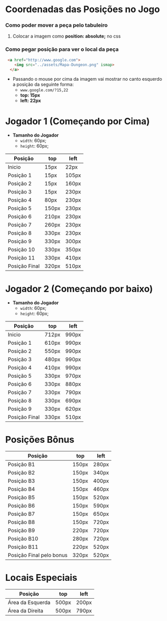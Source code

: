 # Coordenadas das Posições no Jogo

### Como poder mover a peça pelo tabuleiro

1. Colocar a imagem como **position: absolute;** no css


### Como pegar posição para ver o local da peça

```html
 <a href="http://www.google.com">
    <img src="../assets/Mapa-Dungeon.png" ismap>
  </a>
```
*  Passando o mouse por cima da imagem vai mostrar no canto esquerdo a posição da seguinte forma:
    * `www.google.com/?15,22`
    * **top: 15px**
    * **left: 22px**


# Jogador 1 (Começando por Cima)

* **Tamanho do Jogador**
    * `width`: 60px;
    * `height`: 60px;

Posição|top|left
|---|---|---|
Inicio|15px|22px
Posição 1|15px|105px
Posição 2|15px|160px
Posição 3|15px|230px
Posição 4|80px|230px
Posição 5|150px|230px
Posição 6|210px|230px
Posição 7|260px|230px
Posição 8|330px|230px
Posição 9|330px|300px
Posição 10|330px|350px
Posição 11|330px|410px
Posição Final|320px|510px

# Jogador 2 (Começando por baixo)

* **Tamanho do Jogador**
  * `width`: 60px;
  * `height`: 60px;

Posição|top|left
|---|---|---|
Inicio|712px|990px
Posição 1|610px|990px
Posição 2|550px|990px
Posição 3|480px|990px
Posição 4|410px|990px
Posição 5|330px|970px
Posição 6|330px|880px
Posição 7|330px|790px
Posição 8|330px|690px
Posição 9|330px|620px
Posição Final|330px|510px

# Posições Bônus

Posição|top|left
|---|---|---|
Posição B1|150px|280px
Posição B2|150px|340px
Posição B3|150px|400px
Posição B4|150px|460px
Posição B5|150px|520px
Posição B6|150px|590px
Posição B7|150px|650px
Posição B8|150px|720px
Posição B9|220px|720px
Posição B10|280px|720px
Posição B11|220px|520px
Posição Final pelo bonus|320px|520px

# Locais Especiais

Posição|top|left
|---|---|---|
Área da Esquerda|500px|200px
Área da Direita|500px|790px